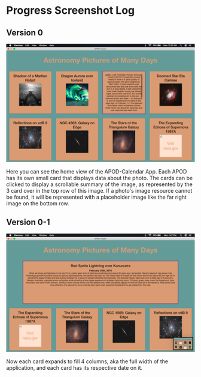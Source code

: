 # Progress Screenshot Log
## Version 0
![Version 0](APOD-Calendar-ver0.png)

Here you can see the home view of the APOD-Calendar App. Each APOD has its own small card that displays data about the photo. The cards can be clicked to display a scrollable summary of the image, as represented by the 3 card over in the top row of this image. If a photo's image resource cannot be found, it will be represented with a placeholder image like the far right image on the bottom row.

## Version 0-1
![Version 0](APOD-Calendar-ver0-1.png)

Now each card expands to fill 4 columns, aka the full width of the application, and each card has its respective date on it.
